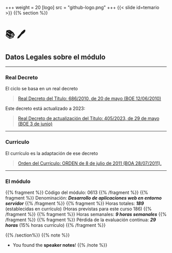 +++
weight = 20
[logo]
src = "github-logo.png"
+++
{{< slide id=temario >}}
{{% section %}}

# :books: :pen:
## Datos Legales sobre el módulo

---
### Real Decreto
El ciclo se basa en un real decreto
 > [Real Decreto del Título: 686/2010, de 20 de mayo (BOE 12/06/2010)](https://www.boe.es/buscar/doc.php?id=BOE-A-2010-9269)

Este decreto está actualizado a 2023:
> [Real Decreto de actualización del Título: 405/2023, de 29 de mayo (BOE 3 de junio)](https://www.boe.es/diario_boe/txt.php?id=BOE-A-2023-13221)
----
### Curriculo
El currículo es la adaptación de ese decreto 
> [Orden del Currículo: ORDEN de 8 de julio de 2011 (BOA 28/07/2011).](https://www.cpifppiramide.com/fotosbd/061020211737109848.pdf)
---
### El módulo
{{% fragment %}} Código del módulo: 0613 {{% /fragment %}}
{{% fragment %}} Denominación: ***Desarrollo de aplicaciones web en entorno servidor*** {{% /fragment %}}
{{% fragment %}} Horas totales: ***189*** (establecidas en currículo) (Horas previstas para este curso 186) {{% /fragment %}}
{{% fragment %}} Horas semanales: ***9 horas semanales*** {{% /fragment %}}
{{% fragment %}} Pérdida de la evaluación continua: ***29 horas*** (15% horas currículo) {{% /fragment %}}

{{% /section%}}
{{% note %}}
- You found the **speaker notes**!
{{% /note %}}

